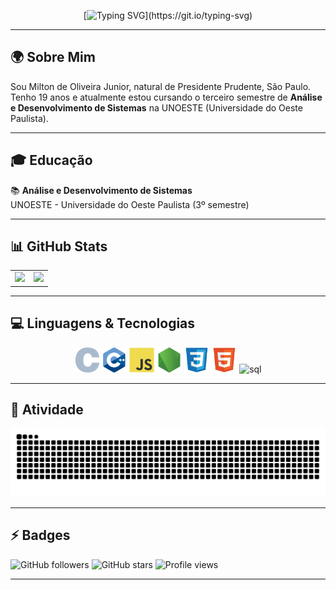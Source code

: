 <div align="center">

[![Typing SVG](https://readme-typing-svg.demolab.com?font=Jersey+15&size=30&pause=1000&color=42C3B4&background=9D56FF00&center=true&vCenter=true&repeat=false&random=false&width=435&lines=Hello!+Welcome+to+my+GitHub+page.)](https://git.io/typing-svg)  

</div>

---

## 🌍 Sobre Mim

Sou Milton de Oliveira Junior, natural de Presidente Prudente, São Paulo. Tenho 19 anos e atualmente estou cursando o terceiro semestre de **Análise e Desenvolvimento de Sistemas** na UNOESTE (Universidade do Oeste Paulista).

---

## 🎓 Educação

📚 **Análise e Desenvolvimento de Sistemas**  
UNOESTE - Universidade do Oeste Paulista (3º semestre)

---

## 📊 GitHub Stats

<div align="center">

<table>
  <tr>
    <td>
      <img height=200 src="https://github-readme-stats.vercel.app/api?username=MiltonJR7&show_icons=true&theme=gotham" />
    </td>
    <td>
      <img height=200 src="https://github-readme-stats.vercel.app/api/top-langs/?username=MiltonJR7&layout=compact&langs_count=8&hide=jupyter%20notebook&card_width=330&theme=gotham" />
    </td>
  </tr>
</table>

</div>

---

## 💻 Linguagens & Tecnologias

<p align="center"> 
  <img src="https://raw.githubusercontent.com/devicons/devicon/master/icons/c/c-original.svg" alt="c" width="40" height="40"/> 
  <img src="https://raw.githubusercontent.com/devicons/devicon/master/icons/cplusplus/cplusplus-original.svg" alt="c++" width="40" height="40"/> 
  <img src="https://raw.githubusercontent.com/devicons/devicon/master/icons/javascript/javascript-original.svg" alt="javascript" width="40" height="40"/> 
  <img src="https://raw.githubusercontent.com/devicons/devicon/master/icons/nodejs/nodejs-original.svg" alt="nodejs" width="40" height="40"/> 
  <img src="https://raw.githubusercontent.com/devicons/devicon/master/icons/css3/css3-original.svg" alt="css" width="40" height="40"/> 
  <img src="https://raw.githubusercontent.com/devicons/devicon/master/icons/html5/html5-original.svg" alt="html" width="40" height="40"/> 
  <img src="https://img.icons8.com/color/48/000000/mysql-logo.png" alt="sql" width="40" height="40"/>
</p>

---

## 🐍 Atividade

![Snake animation](https://raw.githubusercontent.com/MiltonJR7/MiltonJR7/output/github-contribution-grid-snake.svg?timestamp={{date}})

---

## ⚡ Badges

![GitHub followers](https://img.shields.io/github/followers/MiltonJR7?style=social)
![GitHub stars](https://img.shields.io/github/stars/MiltonJR7?style=social)
![Profile views](https://komarev.com/ghpvc/?username=MiltonJR7&color=brightgreen)

---
